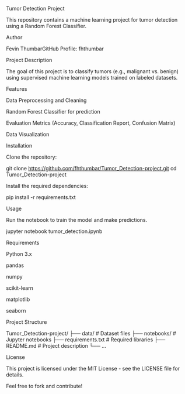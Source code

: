

Tumor Detection Project

This repository contains a machine learning project for tumor detection using a Random Forest Classifier.

Author

Fevin ThumbarGitHub Profile: fhthumbar

Project Description

The goal of this project is to classify tumors (e.g., malignant vs. benign) using supervised machine learning models trained on labeled datasets.

Features

Data Preprocessing and Cleaning

Random Forest Classifier for prediction

Evaluation Metrics (Accuracy, Classification Report, Confusion Matrix)

Data Visualization

Installation

Clone the repository:

git clone https://github.com/fhthumbar/Tumor_Detection-project.git
cd Tumor_Detection-project

Install the required dependencies:

pip install -r requirements.txt

Usage

Run the notebook to train the model and make predictions.

jupyter notebook tumor_detection.ipynb

Requirements

Python 3.x

pandas

numpy

scikit-learn

matplotlib

seaborn

Project Structure

Tumor_Detection-project/
├── data/                # Dataset files
├── notebooks/           # Jupyter notebooks
├── requirements.txt     # Required libraries
├── README.md            # Project description
└── ...

License

This project is licensed under the MIT License - see the LICENSE file for details.

Feel free to fork and contribute!
